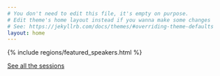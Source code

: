 ```yaml
---
# You don't need to edit this file, it's empty on purpose.
# Edit theme's home layout instead if you wanna make some changes
# See: https://jekyllrb.com/docs/themes/#overriding-theme-defaults
layout: home
---
```


<div class="container">
  <div class="row">
    <div class="col-md-12 featured-speaker-wrapper clearfix">
      {% include regions/featured_speakers.html %}
    </div>
    <div class="col-md-12 featured-speaker-button clearfix">
      <p><a class="button-link" href="/schedule">See all the sessions</a></p>
    </div>
  </div>
</div>
